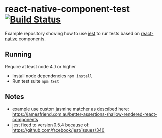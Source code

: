 # react-native-component-test [![Build Status](https://travis-ci.org/ertrzyiks/react-native-component-test.svg?branch=master)](https://travis-ci.org/ertrzyiks/react-native-component-test)

Example repository showing how to use [jest](https://facebook.github.io/jest/) to run tests
based on [react-native](https://facebook.github.io/react-native/) components.

## Running
Require at least node 4.0 or higher

* Install node dependencies `npm install`
* Run test suite `npm test`

## Notes

* example use custom jasmine matcher as described here: https://jamesfriend.com.au/better-assertions-shallow-rendered-react-components
* jest fixed to version 0.5.4 because of: https://github.com/facebook/jest/issues/340

